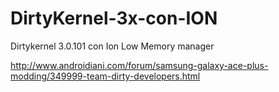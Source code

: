 DirtyKernel-3x-con-ION
======================

Dirtykernel 3.0.101 con Ion Low Memory manager


http://www.androidiani.com/forum/samsung-galaxy-ace-plus-modding/349999-team-dirty-developers.html
